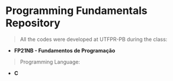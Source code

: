 # Programming Fundamentals Repository

>All the codes were developed at UTFPR-PB during the class:
- **FP21NB - Fundamentos de Programação**

>Programming Language:
- **C**
